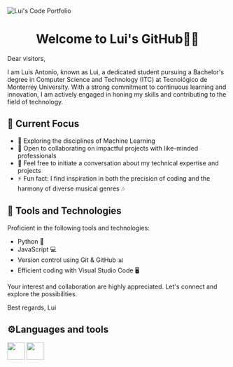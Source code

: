 ![Lui's Code Portfolio](https://github.com/bashlui/bashlui/assets/134757904/1f294b13-be7e-4e4f-b70e-c7f339c43679)

# <h1 align="center"> Welcome to Lui's GitHub👨‍💻</h1>

Dear visitors,

I am Luis Antonio, known as Lui, a dedicated student pursuing a Bachelor's degree in Computer Science and Technology (ITC) at Tecnológico de Monterrey University. With a strong commitment to continuous learning and innovation, I am actively engaged in honing my skills and contributing to the field of technology.

## 🌱 Current Focus

- 🚀 Exploring the disciplines of Machine Learning
- 👥 Open to collaborating on impactful projects with like-minded professionals
- 💬 Feel free to initiate a conversation about my technical expertise and projects
- ⚡ Fun fact: I find inspiration in both the precision of coding and the harmony of diverse musical genres 🎶

## 💼 Tools and Technologies

Proficient in the following tools and technologies:

- Python 🐍
- JavaScript 💻
- Version control using Git & GitHub 📊
- Efficient coding with Visual Studio Code 🖥️

Your interest and collaboration are highly appreciated. Let's connect and explore the possibilities.

Best regards,
Lui

## ⚙️Languages and tools
<img src="https://cdn.freebiesupply.com/logos/large/2x/python-5-logo-png-transparent.png" height="40" /> <img src="https://upload.wikimedia.org/wikipedia/commons/6/6a/JavaScript-logo.png" height="40" />


